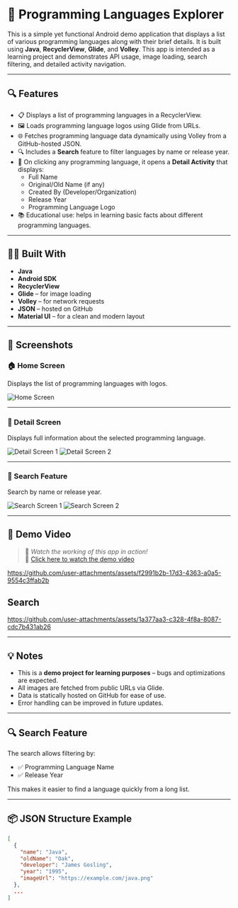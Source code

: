 # 📱 Programming Languages Explorer

This is a simple yet functional Android demo application that displays a list of various programming languages along with their brief details. It is built using **Java**, **RecyclerView**, **Glide**, and **Volley**. This app is intended as a learning project and demonstrates API usage, image loading, search filtering, and detailed activity navigation.

---

## 🔍 Features

- 📋 Displays a list of programming languages in a RecyclerView.
- 🖼️ Loads programming language logos using Glide from URLs.
- 🌐 Fetches programming language data dynamically using Volley from a GitHub-hosted JSON.
- 🔍 Includes a **Search** feature to filter languages by name or release year.
- 📄 On clicking any programming language, it opens a **Detail Activity** that displays:
  - Full Name
  - Original/Old Name (if any)
  - Created By (Developer/Organization)
  - Release Year
  - Programming Language Logo
- 📚 Educational use: helps in learning basic facts about different programming languages.

---

## 🧑‍💻 Built With

- **Java**
- **Android SDK**
- **RecyclerView**
- **Glide** – for image loading
- **Volley** – for network requests
- **JSON** – hosted on GitHub
- **Material UI** – for a clean and modern layout

---

## 📸 Screenshots

### 🏠 Home Screen

Displays the list of programming languages with logos.

![Home Screen](https://github.com/user-attachments/assets/41f09f5f-317b-48fa-aee5-d98796a655c7)

---

### 📄 Detail Screen

Displays full information about the selected programming language.

![Detail Screen 1](https://github.com/user-attachments/assets/9e0f6a26-96e6-4d5c-9a9f-810fea7aed57)
![Detail Screen 2](https://github.com/user-attachments/assets/1065fc70-8f06-4f4b-b15f-c0bf9a991afb)

---

### 🔎 Search Feature

Search by name or release year.

![Search Screen 1](https://github.com/user-attachments/assets/ccd0a349-3154-4762-b1a3-c336e574ee46)
![Search Screen 2](https://github.com/user-attachments/assets/225d9600-0b30-4996-be44-484a67e3ff69)

---

## 🎥 Demo Video

> 📌 *Watch the working of this app in action!*  
> 🔗 [Click here to watch the demo video](https://github.com/user-attachments/assets/f2991b2b-17d3-4363-a0a5-9554c3ffab2b
)  


https://github.com/user-attachments/assets/f2991b2b-17d3-4363-a0a5-9554c3ffab2b


## Search



https://github.com/user-attachments/assets/1a377aa3-c328-4f8a-8087-cdc7b431ab26




---

## 💡 Notes

- This is a **demo project for learning purposes** – bugs and optimizations are expected.
- All images are fetched from public URLs via Glide.
- Data is statically hosted on GitHub for ease of use.
- Error handling can be improved in future updates.

---

## 🔍 Search Feature

The search allows filtering by:

- ✅ Programming Language Name
- ✅ Release Year

This makes it easier to find a language quickly from a long list.

---

## 📦 JSON Structure Example

```json
[
  {
    "name": "Java",
    "oldName": "Oak",
    "developer": "James Gosling",
    "year": "1995",
    "imageUrl": "https://example.com/java.png"
  },
  ...
]
